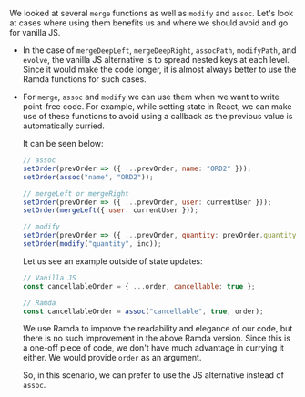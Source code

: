 We looked at several `merge` functions as well as `modify` and `assoc`. Let's look at cases where using them benefits us and where we should avoid and go for vanilla JS.

- In the case of `mergeDeepLeft`, `mergeDeepRight`, `assocPath`, `modifyPath`, and `evolve`, the vanilla JS alternative is to spread nested keys at each level. Since it would make the code longer, it is almost always better to use the Ramda functions for such cases.

- For `merge`, `assoc` and `modify` we can use them when we want to write point-free code. For example, while setting state in React, we can make use of these functions to avoid using a callback as the previous value is automatically curried.

  It can be seen below:
  ```js
  // assoc
  setOrder(prevOrder => ({ ...prevOrder, name: "ORD2" }));
  setOrder(assoc("name", "ORD2"));

  // mergeLeft or mergeRight
  setOrder(prevOrder => ({ ...prevOrder, user: currentUser }));
  setOrder(mergeLeft({ user: currentUser }));

  // modify
  setOrder(prevOrder => ({ ...prevOrder, quantity: prevOrder.quantity + 1 }));
  setOrder(modify("quantity", inc));
  ```

  Let us see an example outside of state updates:
  ```js
  // Vanilla JS
  const cancellableOrder = { ...order, cancellable: true };

  // Ramda
  const cancellableOrder = assoc("cancellable", true, order);
  ```

  We use Ramda to improve the readability and elegance of our code, but there is no such improvement in the above Ramda version. Since this is a one-off piece of code, we don't have much advantage in currying it either. We would provide `order` as an argument.

  So, in this scenario, we can prefer to use the JS alternative instead of `assoc`.
